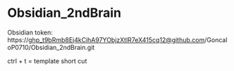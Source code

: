 # Obsidian_2ndBrain
Obsidian token: https://[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@github.com](mailto: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@github.com)/GoncaloP0710/Obsidian_2ndBrain.git

ctrl + t = template short cut